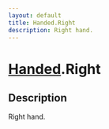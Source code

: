 ```yaml
---
layout: default
title: Handed.Right
description: Right hand.
---
```

# [Handed]({{site.url}}/Pages/Reference/Handed.html).Right

## Description
Right hand.

